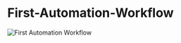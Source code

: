 # First-Automation-Workflow
![First Automation Workflow](https://github.com/user-attachments/assets/66d89a44-e191-4fe8-8bad-5f500c76a409)
